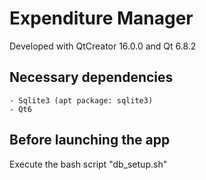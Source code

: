 # Expenditure Manager

Developed with QtCreator 16.0.0 and Qt 6.8.2

## Necessary dependencies
    - Sqlite3 (apt package: sqlite3)
    - Qt6

## Before launching the app

Execute the bash script "db_setup.sh"
